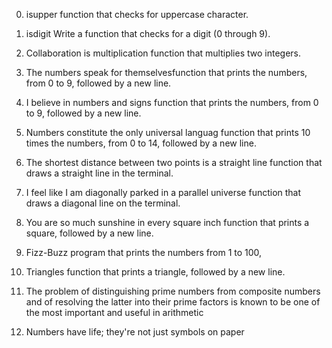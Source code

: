 0. isupper function that checks for uppercase character.
1. isdigit Write a function that checks for a digit (0 through 9).

2. Collaboration is multiplication function that multiplies two integers.
3. The numbers speak for themselvesfunction that prints the numbers, from 0 to 9, followed by a new line.
4. I believe in numbers and signs function that prints the numbers, from 0 to 9, followed by a new line.
5. Numbers constitute the only universal languag function that prints 10 times the numbers, from 0 to 14, followed by a new line.
6. The shortest distance between two points is a straight line
 function that draws a straight line in the terminal.
7. I feel like I am diagonally parked in a parallel universe function that draws a diagonal line on the terminal.
8. You are so much sunshine in every square inch function that prints a square, followed by a new line.
9. Fizz-Buzz program that prints the numbers from 1 to 100, 
10. Triangles   function that prints a triangle, followed by a new line.
11. The problem of distinguishing prime numbers from composite numbers and of resolving the latter into their prime factors is known to be one of the most important and useful in arithmetic
12. Numbers have life; they're not just symbols on paper

